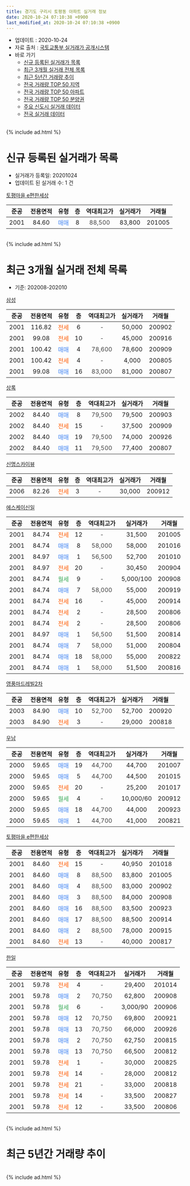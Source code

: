 ```yaml
---
title: 경기도 구리시 토평동 아파트 실거래 정보
date: 2020-10-24 07:10:38 +0900
last_modified_at: 2020-10-24 07:10:38 +0900
---
```


* 업데이트 : 2020-10-24
* 자료 출처 : [국토교통부 실거래가 공개시스템](http://rt.molit.go.kr)
* 바로 가기
    * [신규 등록된 실거래가 목록](#신규-등록된-실거래가-목록)
    * [최근 3개월 실거래 전체 목록](#최근-3개월-실거래-전체-목록)
    * [최근 5년간 거래량 추이](#최근-5년간-거래량-추이)
    * [전국 거래량 TOP 50 지역](https://inasie.github.io/apt-trade-info/최근-3개월-전국에서-가장-거래가-많이-발생한-지역)
    * [전국 거래량 TOP 50 아파트](https://inasie.github.io/apt-trade-info/최근-3개월-전국에서-가장-거래가-많이-발생한-아파트)
    * [전국 거래량 TOP 50 분양권](https://inasie.github.io/apt-trade-info/최근-3개월-전국에서-가장-거래가-많이-발생한-분양권)
    * [주요 신도시 실거래 데이터](https://inasie.github.io/apt-trade-info/주요-신도시)
    * [전국 실거래 데이터](https://inasie.github.io/apt-trade-info/전국)
<br>
{% include ad.html %}
<br>

# 신규 등록된 실거래가 목록
* 실거래가 등록일: 20201024
* 업데이트 된 실거래 수: 1 건


[토평마을 e편한세상](https://search.naver.com/search.naver?query=%EA%B2%BD%EA%B8%B0%EB%8F%84+%EA%B5%AC%EB%A6%AC%EC%8B%9C+%ED%86%A0%ED%8F%89%EB%8F%99+%ED%86%A0%ED%8F%89%EB%A7%88%EC%9D%84+e%ED%8E%B8%ED%95%9C%EC%84%B8%EC%83%81)

|준공|전용면적|유형|층|역대최고가|실거래가|거래월|
|:---:|:---:|:---:|:---:|:---:|:---:|:---:|
|2001|84.60|<span style="color:#4285f3">매매</span>|8|<span style="color:#444444">88,500</span>|83,800|201005|


<br>
{% include ad.html %}
<br>

# 최근 3개월 실거래 전체 목록
* 기준: 202008-202010


[삼성](https://search.naver.com/search.naver?query=%EA%B2%BD%EA%B8%B0%EB%8F%84+%EA%B5%AC%EB%A6%AC%EC%8B%9C+%ED%86%A0%ED%8F%89%EB%8F%99+%EC%82%BC%EC%84%B1)

|준공|전용면적|유형|층|역대최고가|실거래가|거래월|
|:---:|:---:|:---:|:---:|:---:|:---:|:---:|
|2001|116.82|<span style="color:#ff5a00">전세</span>|6|<span style="color:#444444">-</span>|50,000|200902|
|2001|99.08|<span style="color:#ff5a00">전세</span>|10|<span style="color:#444444">-</span>|45,000|200916|
|2001|100.42|<span style="color:#4285f3">매매</span>|4|<span style="color:#444444">78,600</span>|78,600|200909|
|2001|100.42|<span style="color:#ff5a00">전세</span>|4|<span style="color:#444444">-</span>|4,000|200805|
|2001|99.08|<span style="color:#4285f3">매매</span>|16|<span style="color:#444444">83,000</span>|81,000|200807|

[상록](https://search.naver.com/search.naver?query=%EA%B2%BD%EA%B8%B0%EB%8F%84+%EA%B5%AC%EB%A6%AC%EC%8B%9C+%ED%86%A0%ED%8F%89%EB%8F%99+%EC%83%81%EB%A1%9D)

|준공|전용면적|유형|층|역대최고가|실거래가|거래월|
|:---:|:---:|:---:|:---:|:---:|:---:|:---:|
|2002|84.40|<span style="color:#4285f3">매매</span>|8|<span style="color:#444444">79,500</span>|79,500|200903|
|2002|84.40|<span style="color:#ff5a00">전세</span>|15|<span style="color:#444444">-</span>|37,500|200909|
|2002|84.40|<span style="color:#4285f3">매매</span>|19|<span style="color:#444444">79,500</span>|74,000|200926|
|2002|84.40|<span style="color:#4285f3">매매</span>|11|<span style="color:#444444">79,500</span>|77,400|200807|

[신명스카이뷰](https://search.naver.com/search.naver?query=%EA%B2%BD%EA%B8%B0%EB%8F%84+%EA%B5%AC%EB%A6%AC%EC%8B%9C+%ED%86%A0%ED%8F%89%EB%8F%99+%EC%8B%A0%EB%AA%85%EC%8A%A4%EC%B9%B4%EC%9D%B4%EB%B7%B0)

|준공|전용면적|유형|층|역대최고가|실거래가|거래월|
|:---:|:---:|:---:|:---:|:---:|:---:|:---:|
|2006|82.26|<span style="color:#ff5a00">전세</span>|3|<span style="color:#444444">-</span>|30,000|200912|

[에스케이신일](https://search.naver.com/search.naver?query=%EA%B2%BD%EA%B8%B0%EB%8F%84+%EA%B5%AC%EB%A6%AC%EC%8B%9C+%ED%86%A0%ED%8F%89%EB%8F%99+%EC%97%90%EC%8A%A4%EC%BC%80%EC%9D%B4%EC%8B%A0%EC%9D%BC)

|준공|전용면적|유형|층|역대최고가|실거래가|거래월|
|:---:|:---:|:---:|:---:|:---:|:---:|:---:|
|2001|84.74|<span style="color:#ff5a00">전세</span>|12|<span style="color:#444444">-</span>|31,500|201005|
|2001|84.74|<span style="color:#4285f3">매매</span>|8|<span style="color:#444444">58,000</span>|58,000|201016|
|2001|84.97|<span style="color:#4285f3">매매</span>|1|<span style="color:#444444">56,500</span>|52,700|201010|
|2001|84.97|<span style="color:#ff5a00">전세</span>|20|<span style="color:#444444">-</span>|30,450|200904|
|2001|84.74|<span style="color:#34a853">월세</span>|9|<span style="color:#444444">-</span>|5,000/100|200908|
|2001|84.74|<span style="color:#4285f3">매매</span>|7|<span style="color:#444444">58,000</span>|55,000|200919|
|2001|84.74|<span style="color:#ff5a00">전세</span>|16|<span style="color:#444444">-</span>|45,000|200914|
|2001|84.74|<span style="color:#ff5a00">전세</span>|2|<span style="color:#444444">-</span>|28,500|200806|
|2001|84.74|<span style="color:#ff5a00">전세</span>|2|<span style="color:#444444">-</span>|28,500|200806|
|2001|84.97|<span style="color:#4285f3">매매</span>|1|<span style="color:#444444">56,500</span>|51,500|200814|
|2001|84.74|<span style="color:#4285f3">매매</span>|7|<span style="color:#444444">58,000</span>|51,000|200804|
|2001|84.74|<span style="color:#4285f3">매매</span>|18|<span style="color:#444444">58,000</span>|55,000|200822|
|2001|84.74|<span style="color:#4285f3">매매</span>|1|<span style="color:#444444">58,000</span>|51,500|200816|

[영풍마드레빌2차](https://search.naver.com/search.naver?query=%EA%B2%BD%EA%B8%B0%EB%8F%84+%EA%B5%AC%EB%A6%AC%EC%8B%9C+%ED%86%A0%ED%8F%89%EB%8F%99+%EC%98%81%ED%92%8D%EB%A7%88%EB%93%9C%EB%A0%88%EB%B9%8C2%EC%B0%A8)

|준공|전용면적|유형|층|역대최고가|실거래가|거래월|
|:---:|:---:|:---:|:---:|:---:|:---:|:---:|
|2003|84.90|<span style="color:#4285f3">매매</span>|10|<span style="color:#444444">52,700</span>|52,700|200920|
|2003|84.90|<span style="color:#ff5a00">전세</span>|3|<span style="color:#444444">-</span>|29,000|200818|

[우남](https://search.naver.com/search.naver?query=%EA%B2%BD%EA%B8%B0%EB%8F%84+%EA%B5%AC%EB%A6%AC%EC%8B%9C+%ED%86%A0%ED%8F%89%EB%8F%99+%EC%9A%B0%EB%82%A8)

|준공|전용면적|유형|층|역대최고가|실거래가|거래월|
|:---:|:---:|:---:|:---:|:---:|:---:|:---:|
|2000|59.65|<span style="color:#4285f3">매매</span>|19|<span style="color:#444444">44,700</span>|44,700|201007|
|2000|59.65|<span style="color:#4285f3">매매</span>|5|<span style="color:#444444">44,700</span>|44,500|201015|
|2000|59.65|<span style="color:#ff5a00">전세</span>|20|<span style="color:#444444">-</span>|25,200|201017|
|2000|59.65|<span style="color:#34a853">월세</span>|4|<span style="color:#444444">-</span>|10,000/60|200912|
|2000|59.65|<span style="color:#4285f3">매매</span>|18|<span style="color:#444444">44,700</span>|44,000|200923|
|2000|59.65|<span style="color:#4285f3">매매</span>|1|<span style="color:#444444">44,700</span>|41,000|200821|

[토평마을 e편한세상](https://search.naver.com/search.naver?query=%EA%B2%BD%EA%B8%B0%EB%8F%84+%EA%B5%AC%EB%A6%AC%EC%8B%9C+%ED%86%A0%ED%8F%89%EB%8F%99+%ED%86%A0%ED%8F%89%EB%A7%88%EC%9D%84+e%ED%8E%B8%ED%95%9C%EC%84%B8%EC%83%81)

|준공|전용면적|유형|층|역대최고가|실거래가|거래월|
|:---:|:---:|:---:|:---:|:---:|:---:|:---:|
|2001|84.60|<span style="color:#ff5a00">전세</span>|15|<span style="color:#444444">-</span>|40,950|201018|
|2001|84.60|<span style="color:#4285f3">매매</span>|8|<span style="color:#444444">88,500</span>|83,800|201005|
|2001|84.60|<span style="color:#4285f3">매매</span>|4|<span style="color:#444444">88,500</span>|83,000|200902|
|2001|84.60|<span style="color:#4285f3">매매</span>|3|<span style="color:#444444">88,500</span>|84,000|200908|
|2001|84.60|<span style="color:#4285f3">매매</span>|16|<span style="color:#444444">88,500</span>|83,500|200923|
|2001|84.60|<span style="color:#4285f3">매매</span>|17|<span style="color:#444444">88,500</span>|88,500|200914|
|2001|84.60|<span style="color:#4285f3">매매</span>|2|<span style="color:#444444">88,500</span>|78,000|200915|
|2001|84.60|<span style="color:#ff5a00">전세</span>|13|<span style="color:#444444">-</span>|40,000|200817|

[한일](https://search.naver.com/search.naver?query=%EA%B2%BD%EA%B8%B0%EB%8F%84+%EA%B5%AC%EB%A6%AC%EC%8B%9C+%ED%86%A0%ED%8F%89%EB%8F%99+%ED%95%9C%EC%9D%BC)

|준공|전용면적|유형|층|역대최고가|실거래가|거래월|
|:---:|:---:|:---:|:---:|:---:|:---:|:---:|
|2001|59.78|<span style="color:#ff5a00">전세</span>|4|<span style="color:#444444">-</span>|29,400|201014|
|2001|59.78|<span style="color:#4285f3">매매</span>|2|<span style="color:#444444">70,750</span>|62,800|200908|
|2001|59.78|<span style="color:#34a853">월세</span>|6|<span style="color:#444444">-</span>|3,000/90|200906|
|2001|59.78|<span style="color:#4285f3">매매</span>|12|<span style="color:#444444">70,750</span>|69,800|200921|
|2001|59.78|<span style="color:#4285f3">매매</span>|13|<span style="color:#444444">70,750</span>|66,000|200926|
|2001|59.78|<span style="color:#4285f3">매매</span>|2|<span style="color:#444444">70,750</span>|62,750|200815|
|2001|59.78|<span style="color:#4285f3">매매</span>|13|<span style="color:#444444">70,750</span>|66,500|200812|
|2001|59.78|<span style="color:#ff5a00">전세</span>|1|<span style="color:#444444">-</span>|30,000|200825|
|2001|59.78|<span style="color:#ff5a00">전세</span>|14|<span style="color:#444444">-</span>|28,000|200812|
|2001|59.78|<span style="color:#ff5a00">전세</span>|21|<span style="color:#444444">-</span>|33,000|200818|
|2001|59.78|<span style="color:#ff5a00">전세</span>|14|<span style="color:#444444">-</span>|33,500|200827|
|2001|59.78|<span style="color:#ff5a00">전세</span>|12|<span style="color:#444444">-</span>|33,500|200806|


<br>
{% include ad.html %}
<br>

# 최근 5년간 거래량 추이


<div style="width:100%;">
    <canvas id="deal_progress" height="200"></canvas>
</div>

<script>
new Chart(document.getElementById("deal_progress"), {
    type: 'line',
    data: {
        labels: ['201510','201511','201512','201601','201602','201603','201604','201605','201606','201607','201608','201609','201610','201611','201612','201701','201702','201703','201704','201705','201706','201707','201708','201709','201710','201711','201712','201801','201802','201803','201804','201805','201806','201807','201808','201809','201810','201811','201812','201901','201902','201903','201904','201905','201906','201907','201908','201909','201910','201911','201912','202001','202002','202003','202004','202005','202006','202007','202008','202009','202010'],
        datasets: [{
            label: '매매',
            pointRadius: 1,
            data: [22, 19, 11, 8, 15, 17, 15, 16, 23, 18, 33, 20, 32, 13, 8, 9, 10, 17, 20, 26, 36, 35, 22, 30, 21, 12, 18, 15, 20, 28, 6, 6, 13, 19, 31, 29, 18, 7, 8, 4, 7, 8, 20, 11, 9, 17, 27, 23, 37, 22, 27, 20, 49, 21, 3, 8, 31, 24, 9, 14, 5],
            borderColor: "rgba(255, 201, 14, 1)",
            backgroundColor: "rgba(255, 201, 14, 0.5)",
            fill: false,
            lineTension: 0
        },{
            label: '전월세',
            pointRadius: 1,
            data: [22, 22, 19, 22, 27, 34, 21, 15, 20, 22, 27, 18, 16, 21, 15, 28, 26, 22, 22, 21, 11, 21, 17, 21, 11, 15, 13, 12, 11, 23, 9, 8, 17, 13, 11, 17, 12, 17, 14, 15, 14, 24, 12, 13, 11, 14, 20, 20, 12, 16, 15, 11, 18, 16, 17, 8, 16, 12, 10, 9, 4],
            borderColor: "rgba(0, 141, 185, 1)",
            backgroundColor: "rgba(0, 141, 185, 0.5)",
            fill: false,
            lineTension: 0
        }
        ]
    },
    options: {
        responsive: true,
        title: {
            display: false
        },
        tooltips: {
            mode: 'index',
            intersect: false
        },
        hover: {
            mode: 'nearest',
            intersect: true
        },
        scales: {
            xAxes: [{
                display: true,
                scaleLabel: {
                    display: true,
                    labelString: '년/월'
                }
            }],
            yAxes: [{
                display: true,
                ticks: {
                    suggestedMin: 0,
                },
                scaleLabel: {
                    display: true,
                    labelString: '실거래 수'
                }
            }]
        }
    }
});

</script>


<br>
{% include ad.html %}
<br>

